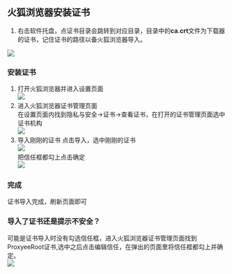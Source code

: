 ## 火狐浏览器安装证书
1. 右击软件托盘，点证书目录会跳转到对应目录，目录中的**ca.crt**文件为下载器的证书，记住证书的路径以备火狐浏览器导入。

![](https://github.com/monkeyWie/proxyee-down/raw/2.5/.guide/common/ca/firefox/imgs/1-1.png)    
### 安装证书
1. 打开火狐浏览器并进入设置页面  
![](https://github.com/monkeyWie/proxyee-down/raw/2.5/.guide/common/ca/firefox/imgs/2-1.png)  
2. 进入火狐浏览器证书管理页面  
在设置页面内找到隐私与安全->证书->查看证书，在打开的证书管理页面选中证书机构  
![](https://github.com/monkeyWie/proxyee-down/raw/2.5/.guide/common/ca/firefox/imgs/2-2.png)  
3. 导入刚刚的证书
点击导入，选中刚刚的证书  
![](https://github.com/monkeyWie/proxyee-down/raw/2.5/.guide/common/ca/firefox/imgs/2-3-1.png)  
把信任框都勾上点击确定  
![](https://github.com/monkeyWie/proxyee-down/raw/2.5/.guide/common/ca/firefox/imgs/2-3-2.png)  
### 完成
证书导入完成，刷新页面即可
### 导入了证书还是提示不安全？
可能是证书导入时没有勾选信任框，进入火狐浏览器证书管理页面找到ProxyeeRoot证书,选中之后点击编辑信任，在弹出的页面里将信任框都勾上并确定。    
![](https://github.com/monkeyWie/proxyee-down/raw/2.5/.guide/common/ca/firefox/imgs/4-1.png)  